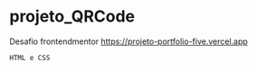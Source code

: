 # projeto_QRCode
Desafio frontendmentor
https://projeto-portfolio-five.vercel.app
```
HTML e CSS
```
